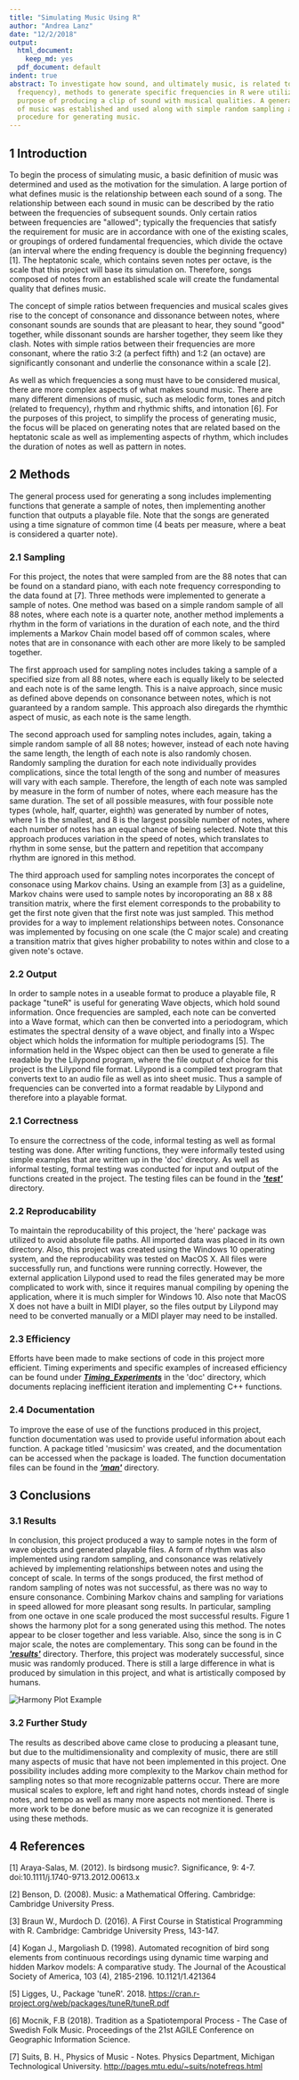 ```yaml
---
title: "Simulating Music Using R"
author: "Andrea Lanz"
date: "12/2/2018"
output:
  html_document:
    keep_md: yes
  pdf_document: default
indent: true
abstract: To investigate how sound, and ultimately music, is related to data (specifically
  frequency), methods to generate specific frequencies in R were utilized for the
  purpose of producing a clip of sound with musical qualities. A general definition
  of music was established and used along with simple random sampling and a Markov Chain model to implement a
  procedure for generating music.
---
```




## 1  Introduction
  To begin the process of simulating music, a basic definition of music was determined and used as the motivation for the simulation. A large portion of what defines music is the relationship between each sound of a song. The relationship between each sound in music can be described by the ratio between the frequencies of subsequent sounds. Only certain ratios between frequencies are "allowed"; typically the frequencies that satisfy the requirement for music are in accordance with one of the existing scales, or groupings of ordered fundamental frequencies, which divide the octave (an interval where the ending frequency is double the beginning frequency) [1]. The heptatonic scale, which contains seven notes per octave, is the scale that this project will base its simulation on. Therefore, songs composed of notes from an established scale will create the fundamental quality that defines music.  
  
The concept of simple ratios between frequencies and musical scales gives rise to the concept of consonance and dissonance between notes, where consonant sounds are sounds that are pleasant to hear, they sound "good" together, while dissonant sounds are harsher together, they seem like they clash. Notes with simple ratios between their frequencies  are more consonant, where the ratio 3:2 (a perfect fifth) and 1:2 (an octave) are significantly consonant and underlie the consonance within a scale [2].

As well as which frequencies a song must have to be considered musical, there are more complex aspects of what makes sound music. There are many different dimensions of music, such as melodic form, tones and pitch (related to frequency), rhythm and rhythmic shifts, and intonation [6]. For the purposes of this project, to simplify the process of generating music, the focus will be placed on generating notes that are related based on the heptatonic scale as well as implementing aspects of rhythm, which includes the duration of notes as well as pattern in notes.

## 2 Methods
The general process used for generating a song includes implementing functions that generate a sample of notes, then implementing another function that outputs a playable file. Note that the songs are generated using a time signature of common time (4 beats per measure, where a beat is considered a quarter note). 

### 2.1 Sampling
For this project, the notes that were sampled from are the 88 notes that can be found on a standard piano, with each note frequency corresponding to the data found at [7]. Three methods were implemented to generate a sample of notes. One method was based on a simple random sample of all 88 notes, where each note is a quarter note, another method implements a rhythm in the form of variations in the duration of each note, and the third implements a Markov Chain model based off of common scales, where notes that are in consonance with each other are more likely to be sampled together.

The first approach used for sampling notes includes taking a sample of a specified size from all 88 notes, where each is equally likely to be selected and each note is of the same length. This is a naive approach, since music as defined above depends on consonance between notes, which is not guaranteed by a random sample. This approach also diregards the rhymthic aspect of music, as each note is the same length.

The second approach used for sampling notes includes, again, taking a simple random sample of all 88 notes; however, instead of each note having the same length, the length of each note is also randomly chosen. Randomly sampling the duration for each note individually provides complications, since the total length of the song and number of measures will vary with each sample. Therefore, the length of each note was sampled by measure in the form of number of notes, where each measure has the same duration. The set of all possible measures, with four possible note types (whole, half, quarter, eighth) was generated by number of notes, where 1 is the smallest, and 8 is the largest possible number of notes, where each number of notes has an equal chance of being selected. Note that this approach produces variation in the speed of notes, which translates to rhythm in some sense, but the pattern and repetition that accompany rhythm are ignored in this method.

The third approach used for sampling notes incorporates the concept of consonace using Markov chains. Using an example from [3] as a guideline, Markov chains were used to sample notes by incoroporating an 88 x 88 transition matrix, where the first element corresponds to the probability to get the first note given that the first note was just sampled. This method provides for a way to implement relationships between notes. Consonance was implemented by focusing on one scale (the C major scale) and creating a transition matrix that gives higher probability to notes within and close to a given note's octave.

### 2.2 Output
In order to sample notes in a useable format to produce a playable file, R package "tuneR" is useful for generating Wave objects, which hold sound information. Once frequencies are sampled, each note can be converted into a Wave format, which can then be converted into a periodogram, which estimates the spectral density of a wave object, and finally into a Wspec object which holds the information for multiple periodograms [5]. The information held in the Wspec object can then be used to generate a file readable by the Lilypond program, where the file output of choice for this project is the Lilypond file format. Lilypond is a compiled text program that converts text to an audio file as well as into sheet music. Thus a sample of frequencies can be converted into a format readable by Lilypond and therefore into a playable format.

### 2.1 Correctness
To ensure the correctness of the code, informal testing as well as formal testing was done. After writing functions, they were informally tested using simple examples that are written up in the 'doc' directory. As well as informal testing, formal testing was conducted for input and output of the functions created in the project. The testing files can be found in the __*['test'](https://github.com/ST541-Fall2018/andrealanz-project-musicsim/tree/master/tests)*__ directory.

### 2.2 Reproducability
To maintain the reproducability of this project, the 'here' package was utilized to avoid absolute file paths. All imported data was placed in its own directory. Also, this project was created using the Windows 10 operating system, and the reproducability was tested on MacOS X. All files were successfully run, and functions were running correctly. However, the external application Lilypond used to read the files generated may be more complicated to work with, since it requires manual compiling by opening the application, where it is much simpler for Windows 10. Also note that MacOS X does not have a built in MIDI player, so the files output by Lilypond may need to be converted manually or a MIDI player may need to be installed.

### 2.3 Efficiency
Efforts have been made to make sections of code in this project more efficient. Timing experiments and specific examples of increased efficiency can be found under  __*[Timing_Experiments](https://github.com/ST541-Fall2018/andrealanz-project-musicsim/blob/master/doc/Timing_Experiments.md)*__  in the 'doc' directory, which documents replacing inefficient iteration and implementing C++ functions.

### 2.4 Documentation
To improve the ease of use of the functions produced in this project, function documentation was used to provide useful information about each function. A package titled 'musicsim' was created, and the documentation can be accessed when the package is loaded. The function documentation files can be found in the __*['man'](https://github.com/ST541-Fall2018/andrealanz-project-musicsim/tree/master/man)*__ directory.

## 3 Conclusions

### 3.1 Results
 In conclusion, this project produced a way to sample notes in the form of wave objects and generated playable files. A form of rhythm was also implemented using random sampling, and consonance was relatively achieved by implementing relationships between notes and using the concept of scale. In terms of the songs produced, the first method of random sampling of notes was not successful, as there was no way to ensure consonance. Combining Markov chains and sampling for variations in speed allowed for more pleasant song results. In particular, sampling from one octave in one scale produced the most successful results. Figure 1 shows the harmony plot for a song generated using this method. The notes appear to be closer together and less variable. Also, since the song is in C major scale, the notes are complementary. This song can be found in the __*['results'](https://github.com/ST541-Fall2018/andrealanz-project-musicsim/blob/master/results/report_ex1.ly)*__ directory. Therfore, this project was moderately successful, since music was randomly produced. There is still a large difference in what is produced by simulation in this project, and what is artistically composed by humans.
 
![Harmony Plot Example](Report_files/figure-html/unnamed-chunk-1-1.png)
 
### 3.2 Further Study
  The results as described above came close to producing a pleasant tune, but due to the multidimensionality and complexity of music, there are still many aspects of music that have not been implemented in this project. One possibility includes adding more complexity to the Markov chain method for sampling notes so that more recognizable patterns occur. There are more musical scales to explore, left and right hand notes, chords instead of single notes, and tempo as well as many more aspects not mentioned. There is more work to be done before music as we can recognize it is generated using these methods.

## 4 References

[1] Araya-Salas, M. (2012). Is birdsong music?. Significance, 9: 4-7. doi:10.1111/j.1740-9713.2012.00613.x

[2] Benson, D. (2008). Music: a Mathematical Offering. Cambridge: Cambridge University Press.

[3] Braun W., Murdoch D. (2016). A First Course in Statistical Programming with R. Cambridge: Cambridge University Press, 143-147.

[4] Kogan J., Margoliash D. (1998). Automated recognition of bird song elements from continuous recordings using dynamic time warping and hidden Markov models: A comparative study. The Journal of the Acoustical Society of America, 103 (4), 2185-2196. 10.1121/1.421364

[5] Ligges, U., Package 'tuneR'. 2018. https://cran.r-project.org/web/packages/tuneR/tuneR.pdf

[6] Mocnik, F.B (2018). Tradition as a Spatiotemporal Process - The Case of Swedish Folk Music. Proceedings of the 21st AGILE Conference on Geographic Information Science.

[7] Suits, B. H., Physics of Music - Notes. Physics Department, Michigan Technological University. http://pages.mtu.edu/~suits/notefreqs.html
